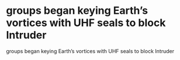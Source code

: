 # groups began keying Earth’s vortices with UHF seals to block Intruder

groups began keying Earth’s vortices with UHF seals to block Intruder